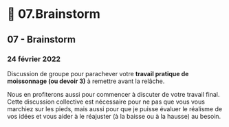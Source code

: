 # 🧠 07.Brainstorm

## 07 - Brainstorm

### 24 février 2022

Discussion de groupe pour parachever votre **travail pratique de moissonnage (ou devoir 3)** à remettre avant la relâche.

Nous en profiterons aussi pour commencer à discuter de votre travail final. Cette discussion collective est nécessaire pour ne pas que vous vous marchiez sur les pieds, mais aussi pour que je puisse évaluer le réalisme de vos idées et vous aider à le réajuster (à la baisse ou à la hausse) au besoin.
